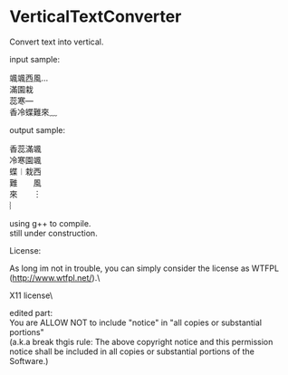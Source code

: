 # VerticalTextConverter
Convert text into vertical.

input sample:

颯颯西風…\
滿園栽\
蕊寒—\
香冷蝶難來﹏

output sample:

香蕊滿颯\
冷寒園颯\
蝶︱栽西\
難  風\
來  ︙\
︴   

using g++ to compile.\
still under construction.

License:

As long im not in trouble, you can simply consider the license as WTFPL (http://www.wtfpl.net/).\

X11 license\

edited part: \
You are ALLOW NOT to include "notice" in "all copies or substantial portions"\
(a.k.a break thgis rule: The above copyright notice and this permission notice shall be included in all copies or substantial portions of the Software.)
